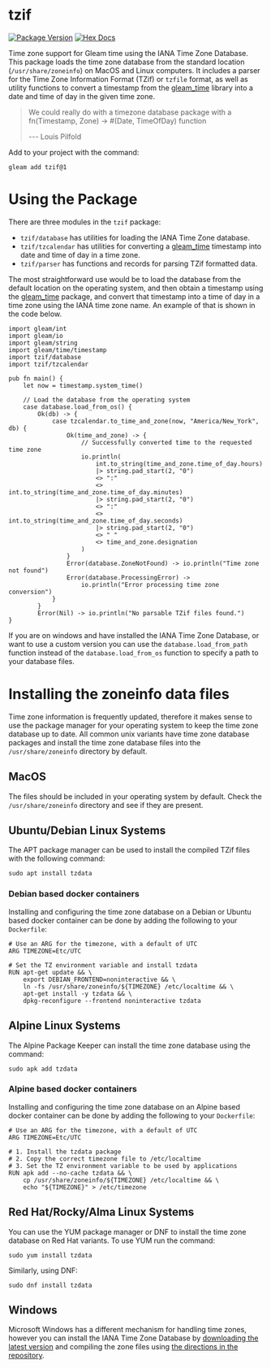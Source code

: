 # tzif

[![Package Version](https://img.shields.io/hexpm/v/tzif)](https://hex.pm/packages/tzif)
[![Hex Docs](https://img.shields.io/badge/hex-docs-ffaff3)](https://hexdocs.pm/tzif/)

Time zone support for Gleam time using the IANA Time Zone Database.
This package loads the time zone database from the standard location
(`/usr/share/zoneinfo`) on MacOS and Linux computers. It includes a parser for
the Time Zone Information Format (TZif) or `tzfile` format, as well as utility
functions to convert a timestamp from the
[gleam_time](https://hexdocs.pm/gleam_time/) library into a date and time
of day in the given time zone.

> We could really do with a timezone database package with a
> fn(Timestamp, Zone) -> #(Date, TimeOfDay) function
>
> --- Louis Pilfold

Add to your project with the command:
```
gleam add tzif@1
```

# Using the Package
There are three modules in the `tzif` package:
- `tzif/database` has utilities for loading the IANA Time Zone database.
- `tzif/tzcalendar` has utilities for converting a [gleam_time](https://hexdocs.pm/gleam_time/)
  timestamp into date and time of day in a time zone.
- `tzif/parser` has functions and records for parsing TZif formatted data.

The most straightforward use would be to load the database from the default
location on the operating system, and then obtain a timestamp using the
[gleam_time](https://hexdocs.pm/gleam_time/) package, and convert that timestamp
into a time of day in a time zone using the IANA time zone name. An example
of that is shown in the code below.

```gleam
import gleam/int
import gleam/io
import gleam/string
import gleam/time/timestamp
import tzif/database
import tzif/tzcalendar

pub fn main() {
    let now = timestamp.system_time()

    // Load the database from the operating system
    case database.load_from_os() {
        Ok(db) -> {
            case tzcalendar.to_time_and_zone(now, "America/New_York", db) {
                Ok(time_and_zone) -> {
                    // Successfully converted time to the requested time zone
                    io.println(
                        int.to_string(time_and_zone.time_of_day.hours)
                        |> string.pad_start(2, "0")
                        <> ":"
                        <> int.to_string(time_and_zone.time_of_day.minutes)
                        |> string.pad_start(2, "0")
                        <> ":"
                        <> int.to_string(time_and_zone.time_of_day.seconds)
                        |> string.pad_start(2, "0")
                        <> " "
                        <> time_and_zone.designation
                    )
                }
                Error(database.ZoneNotFound) -> io.println("Time zone not found")
                Error(database.ProcessingError) ->
                    io.println("Error processing time zone conversion")
            }
        }
        Error(Nil) -> io.println("No parsable TZif files found.")
}
```
If you are on windows and have installed the IANA Time Zone Database, or want
to use a custom version you can use the `database.load_from_path` function
instead of the `database.load_from_os` function to specify a path to your
database files.

# Installing the zoneinfo data files
Time zone information is frequently updated, therefore it makes sense to use the
package manager for your operating system to keep the time zone database up to
date. All common unix variants have time zone database packages and install the
time zone database files into the `/usr/share/zoneinfo` directory by default.

## MacOS
The files should be included in your operating system by default. Check the
`/usr/share/zoneinfo` directory and see if they are present.

## Ubuntu/Debian Linux Systems
The APT package manager can be used to install the compiled TZif files with the
following command:

```
sudo apt install tzdata
```

### Debian based docker containers
Installing and configuring the time zone database on a Debian or Ubuntu based
docker container can be done by adding the following to your `Dockerfile`:

```
# Use an ARG for the timezone, with a default of UTC
ARG TIMEZONE=Etc/UTC

# Set the TZ environment variable and install tzdata
RUN apt-get update && \
    export DEBIAN_FRONTEND=noninteractive && \
    ln -fs /usr/share/zoneinfo/${TIMEZONE} /etc/localtime && \
    apt-get install -y tzdata && \
    dpkg-reconfigure --frontend noninteractive tzdata
```

## Alpine Linux Systems
The Alpine Package Keeper can install the time zone database using the command:

```
sudo apk add tzdata
```

### Alpine based docker containers
Installing and configuring the time zone database on an Alpine based docker
container can be done by adding the following to your `Dockerfile`:

```
# Use an ARG for the timezone, with a default of UTC
ARG TIMEZONE=Etc/UTC

# 1. Install the tzdata package
# 2. Copy the correct timezone file to /etc/localtime
# 3. Set the TZ environment variable to be used by applications
RUN apk add --no-cache tzdata && \
    cp /usr/share/zoneinfo/${TIMEZONE} /etc/localtime && \
    echo "${TIMEZONE}" > /etc/timezone
```

## Red Hat/Rocky/Alma Linux Systems
You can use the YUM package manager or DNF to install the time zone database
on Red Hat variants. To use YUM run the command:

```
sudo yum install tzdata
```

Similarly, using DNF:

```
sudo dnf install tzdata
```
## Windows
Microsoft Windows has a different mechanism for handling time zones, however
you can install the IANA Time Zone Database by [downloading the latest
version](https://www.iana.org/time-zones) and compiling the zone files using
[the directions in the repository](https://data.iana.org/time-zones/tz-link.html).
